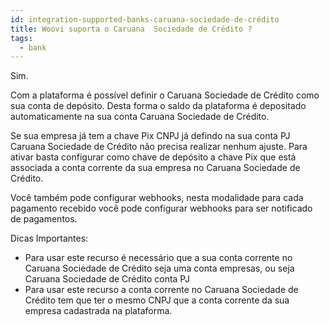 ```yaml
---
id: integration-supported-banks-caruana-sociedade-de-crédito
title: Woovi suporta o Caruana  Sociedade de Crédito ?
tags:
  - bank
---
```


Sim.

Com a plataforma é possível definir o Caruana  Sociedade de Crédito como sua conta de depósito. Desta forma o saldo da plataforma é depositado automaticamente na sua conta Caruana  Sociedade de Crédito.

Se sua empresa já tem a chave Pix CNPJ já defindo na sua conta PJ Caruana  Sociedade de Crédito não precisa realizar nenhum ajuste. Para ativar basta configurar como chave de depósito a chave Pix que está associada a conta corrente da sua empresa no Caruana  Sociedade de Crédito.

Você também pode configurar webhooks, nesta modalidade para cada pagamento recebido você pode configurar webhooks para ser notificado de pagamentos.

Dicas Importantes:

- Para usar este recurso é necessário que a sua conta corrente no Caruana  Sociedade de Crédito seja uma conta empresas, ou seja Caruana  Sociedade de Crédito conta PJ
- Para usar este recurso a conta corrente no Caruana  Sociedade de Crédito tem que ter o mesmo CNPJ que a conta corrente da sua empresa cadastrada na plataforma.
